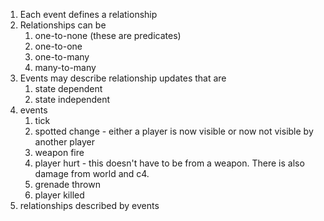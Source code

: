 1. Each event defines a relationship
1. Relationships can be
    1. one-to-none (these are predicates)
    1. one-to-one
    2. one-to-many
    3. many-to-many
1. Events may describe relationship updates that are
    1. state dependent 
    2. state independent
1. events 
    1. tick
    2. spotted change - either a player is now visible or now not visible by another player
    3. weapon fire
    4. player hurt - this doesn't have to be from a weapon. There is also damage from world and c4.
    5. grenade thrown
    6. player killed
1. relationships described by events